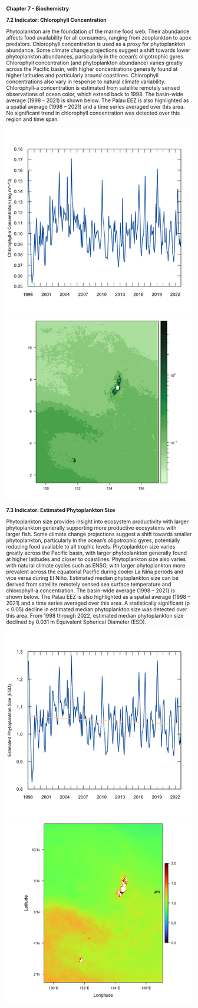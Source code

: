 **Chapter 7 - Biochemistry**

**7.2 Indicator: Chlorophyll Concentration**

Phytoplankton are the foundation of the marine food web. Their abundance affects food availability for
all consumers, ranging from zooplankton to apex predators. Chlorophyll concentration is used as a proxy
for phytoplankton abundance. Some climate change projections suggest a shift towards lower
phytoplankton abundances, particularly in the ocean’s oligotrophic gyres. Chlorophyll concentration
(and phytoplankton abundance) varies greatly across the Pacific basin, with higher concentrations
generally found at higher latitudes and particularly around coastlines. Chlorophyll concentrations also
vary in response to natural climate variability.
Chlorophyll-a concentration is estimated from satellite remotely sensed observations of ocean color,
which extend back to 1998. The basin-wide average (1998 – 2021) is shown below. The Palau EEZ is also
highlighted as a spatial average (1998 – 2021) and a time series averaged over this area. No significant
trend in chlorophyll concentration was detected over this region and time span.

![alt text](<vis/Chapter 7.2-7.3 Code/chlor_con.png>)
![alt text](<vis/Chapter 7.2-7.3 Code/chlor_con_report_year_log.png>)

**7.3 Indicator: Estimated Phytoplankton Size**

Phytoplankton size provides insight into ecosystem productivity with larger phytoplankton generally
supporting more productive ecosystems with larger fish. Some climate change projections suggest a
shift towards smaller phytoplankton, particularly in the ocean’s oligotrophic gyres, potentially reducing
food available to all trophic levels. Phytoplankton size varies greatly across the Pacific basin, with larger
phytoplankton generally found at higher latitudes and closer to coastlines.
Phytoplankton size also varies with natural climate cycles such as ENSO, with larger phytoplankton more
prevalent across the equatorial Pacific during cooler La Niña periods and vice versa during El Niño.
Estimated median phytoplankton size can be derived from satellite remotely sensed sea surface
temperature and chlorophyll-a concentration. The basin-wide average (1998 – 2021) is shown below.
The Palau EEZ is also highlighted as a spatial average (1998 – 2021) and a time series averaged over this
area. A statistically significant (p &lt; 0.05) decline in estimated median phytoplankton size was detected
over this area. From 1998 through 2022, estimated median phytoplankton size declined by 0.031 m
Equivalent Spherical Diameter (ESD).

![alt text](<vis/Chapter 7.2-7.3 Code/phyto_size.png>)
![alt text](<vis/Chapter 7.2-7.3 Code/phyto_size_current_year.png>)
